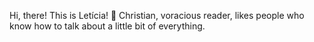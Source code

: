 Hi, there! This is Letícia! 🌟
Christian, voracious reader, likes people who know how to talk about a little bit of everything. 
